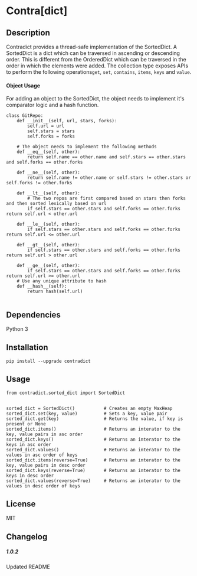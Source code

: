 Contra[dict]
======================


## Description
Contradict provides a thread-safe implementation of the SortedDict. A SortedDict is a dict which can be traversed in ascending or descending order. This is different from the OrderedDict which can be traversed in the order in which the elements were added. The collection type exposes APIs to perform the following operations```get```, ```set```, ```contains```, ```items```, ```keys``` and ```value```.

#### Object Usage
For adding an object to the SortedDict, the object needs to implement it's comparator logic and a hash function.
```
class GitRepo:
    def __init__(self, url, stars, forks):
        self.url = url
        self.stars = stars
        self.forks = forks
    
    # The object needs to implement the following methods
    def __eq__(self, other):
        return self.name == other.name and self.stars == other.stars and self.forks == other.forks

    def __ne__(self, other):
        return self.name != other.name or self.stars != other.stars or self.forks != other.forks
    
    def __lt__(self, other):
        # The two repos are first compared based on stars then forks and then sorted lexically based on url
        if self.stars == other.stars and self.forks == other.forks return self.url < other.url

    def __le__(self, other):
        if self.stars == other.stars and self.forks == other.forks return self.url <= other.url

    def __gt__(self, other):
        if self.stars == other.stars and self.forks == other.forks return self.url > other.url

    def __ge__(self, other):
        if self.stars == other.stars and self.forks == other.forks return self.url >= other.url
    # Use any unique attribute to hash
    def __hash__(self):
        return hash(self.url)


```

## Dependencies
Python 3

## Installation
```
pip install --upgrade contradict
```

## Usage

```
from contradict.sorted_dict import SortedDict


sorted_dict = SortedDict()           # Creates an empty MaxHeap
sorted_dict.set(key, value)          # Sets a key, value pair
sorted_dict.get(key)                 # Returns the value, if key is present or None
sorted_dict.items()                  # Returns an interator to the key, value pairs in asc order
sorted_dict.keys()                   # Returns an interator to the keys in asc order
sorted_dict.values()                 # Returns an interator to the values in asc order of keys
sorted_dict.items(reverse=True)      # Returns an interator to the key, value pairs in desc order
sorted_dict.keys(reverse=True)       # Returns an interator to the keys in desc order
sorted_dict.values(reverse=True)     # Returns an interator to the values in desc order of keys

```

## License
MIT

## Changelog
##### 1.0.2
Updated README


